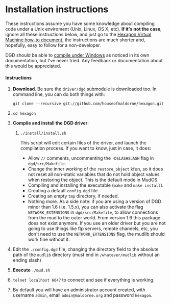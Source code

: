 Installation instructions
=========================

These instructions assume you have some knowledge about compiling code under a Unix enviroment (Unix, Linux, OS X, etc). **If it's not the case**, ignore all these instructions below, and just go to the [Hexagon Virtual Machine how-to document](vm/readme.md), the instructions are much shorter and, hopefully, easy to follow for a non-developer.

DGD should be able to [compile under Windows](https://github.com/dworkin/dgd/tree/master/src/host/win32) as noticed in its own documentation, but I've never tried. Any feedback or documentation about this would be appreciated.

#### Instructions

1. **Download**. Be sure the `driver/dgd` submodule is downloaded too.
   In command line, you can do both things with:

   `git clone --recursive git://github.com/houseofmaldorne/hexagon.git`
2. `cd hexagon`
3. **Compile and install the DGD driver**:
   1. `./install/install.sh`

      This script will edit certain files of the driver, and launch
      the compilation process. If you want to know, just in case, it does:
      * Allow `//` comments, uncommenting the `-DSLASHSLASH` flag
        in `dgd/src/Makefile`.
      * Change the inner working of the `restore_object` kfun, so it
        does not reset all non-static variables that do not hold object
        values when restoring the object.
        This is the default mode in MudOS.
      * Compiling and installing the executable (`make` and `make install`).
      * Creating a default `config.dgd` file.
      * Creating an empty `tmp` directory, if needed.
      * Nothing more. As a side note: if you are using a version of DGD minor
        than 1.6 (i.e. 1.5.x), you can also activate the flag
        `NETWORK_EXTENSIONS` in `dgd/src/Makefile`, to allow connections
        from the mud to the outer world. From version 1.6 this package does
        not exist anymore.
        If you use an older driver but you are not going to use things like ftp
        servers, remote channels, etc, you don't need to use the
        `NETWORK_EXTENSIONS` flag, the mudlib should work fine without it.
4. Edit the `./config.dgd` file, changing the directory field to the absolute path of the
   `mudlib` directory (must end in `/whatever/mudlib` without an ending slash)
5. **Execute** `./mud.sh`
6. `telnet localhost 6047` to connect and see if everything is working.
7. By default you will have an administrator account created, with username `admin`, email `admin@maldorne.org` and password `hexagon`.
